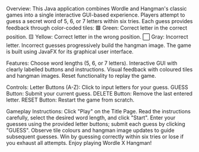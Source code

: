 Overview:
This Java application combines Wordle and Hangman's classic games into a single interactive GUI-based experience. Players attempt to guess a secret word of 5, 6, or 7 letters within six tries. Each guess provides feedback through color-coded tiles:
🟩 Green: Correct letter in the correct position.
🟨 Yellow: Correct letter in the wrong position.
⬜️ Gray: Incorrect letter.
Incorrect guesses progressively build the hangman image. The game is built using JavaFX for its graphical user interface.

Features:
Choose word lengths (5, 6, or 7 letters).
Interactive GUI with clearly labelled buttons and instructions.
Visual feedback with coloured tiles and hangman images.
Reset functionality to replay the game.

Controls:
Letter Buttons (A-Z): Click to input letters for your guess.
GUESS Button: Submit your current guess.
DELETE Button: Remove the last entered letter.
RESET Button: Restart the game from scratch.

Gameplay Instructions:
Click "Play" on the Title Page.
Read the instructions carefully, select the desired word length, and click "Start".
Enter your guesses using the provided letter buttons; submit each guess by clicking "GUESS".
Observe tile colours and hangman image updates to guide subsequent guesses.
Win by guessing correctly within six tries or lose if you exhaust all attempts.
Enjoy playing Wordle X Hangman!
